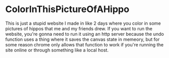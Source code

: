 # ColorInThisPictureOfAHippo

This is just a stupid website I made in like 2 days where you color in some pictures of hippos that me and my friends drew. If you want to run the website, you're gonna need to run it using an http server because the undo function uses a thing where it saves the canvas state in memeory, but for some reason chrome only allows that function to work if you're running the site online or through something like a local host.
